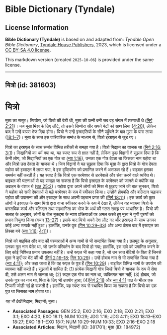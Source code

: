 # Bible Dictionary (Tyndale)

## License Information

**Bible Dictionary (Tyndale)** is based on and adapted from: _Tyndale Open Bible Dictionary_, [Tyndale House Publishers](https://tyndaleopenresources.com/), 2023, which is licensed under a [CC BY-SA 4.0 license](https://creativecommons.org/licenses/by-sa/4.0/legalcode.en).

This markdown version (created `2025-10-06`) is provided under the same license.



--------------------------------

## यित्रो (id: 381603)

यित्रो
======

मूसा का ससुर। सिप्पोरा, जो यित्रो की बेटी थी, मूसा की पत्नी बनी जब वह जंगल में शरणार्थी थे ([निर्ग 2:21](https://ref.ly/Exod2:21))। जब मूसा मिस्र के लिए लौटे, तो उसने सिप्पोरा और अपने बेटों को साथ लिया ([4:20](https://ref.ly/Exod4:20)), लेकिन बाद में उन्हें वापस भेज दिया होगा। यित्रो ने उन्हें इस्राएलियों के सीनै पहुँचने के बाद मूसा के पास लाया ([18:1–7](https://ref.ly/Exod18:1-Exod18:7))। मूसा के साथ इस पारिवारिक सम्बंध के माध्यम से, यित्रो इस्राएल से जुड़ गए।

यित्रो का इस्राएल के साथ सम्बंध विभिन्न तरीकों से समझा गया है। यित्रो मिद्यान का याजक था ([निर्ग 2:16](https://ref.ly/Exod2:16); [3:1](https://ref.ly/Exod3:1))। मिद्यानियों का धर्म क्या था, यह स्पष्ट रूप से ज्ञात नहीं है, लेकिन कुछ विद्वानों ने सुझाव दिया है कि केनी लोग, जो मिद्यानियों का एक गोत्र था ([न्या 1:16](https://ref.ly/Judg1:16)), उनका एक गोत्र देवता था जिसका नाम यहोवा था और यित्रो उस देवता के याजक थे। जिन विद्वानों ने यह सुझाव दिया कि मूसा के द्वारा यित्रो के गोत्र देवता यहोवा को इस्राएल में लाया गया, वे इस दृष्टिकोण को प्रमाणित करने में असफल रहे हैं। बाइबल इसका समर्थन नहीं करती है। यह स्पष्ट है कि यित्रो एक परमेश्वर से डरनेवाले और सेवा करने वाले व्यक्ति थे। बाइबल की घटनाओं से यह समझा जा सकता है कि यित्रो इस्राएल के परमेश्वर को जानते थे क्योंकि वह अब्राहम के वंशज थे ([उत् 25:2](https://ref.ly/Gen25:2))। यहोवा द्वारा अपने लोगों को मिस्र से छुड़ाए जाने की बात सुनकर, यित्रो ने यहोवा को सभी देवताओं से बड़े परमेश्वर के रूप में स्वीकार किया। उन्होंने होमबलि और बलिदान चढ़ाकर यहोवा की उपासना की और इस्राएल के साथ अपनी पहचान प्रगट की ([निर्ग 18:11](https://ref.ly/Exod18:11))। इस कार्य को कुछ लोगों ने इस्राएल के साथ यित्रो द्वारा वाचा स्वीकार करने के रूप में देखा है, लेकिन यह व्याख्या यित्रो के वास्तविक कार्य और बलिदान तथा सहभागिता का भोज के अर्थ की गलत समझ पर आधारित है। यित्रो की सलाह के अनुसार, लोगों के बीच मुकद्दमा के न्याय प्रक्रियाओं पर अमल करते हुए मूसा ने गुणी पुरुषों को प्रधान नियुक्त किया (वचन [13–27](https://ref.ly/Exod18:13-Exod18:27))। इसके बाद यित्रो अपने देश लौट गए और इस्राएल के साथ उनका कोई अन्य सम्पर्क नहीं हुआ। हालाँकि, उनके पुत्र ([गिन 10:29–33](https://ref.ly/Num10:29-Num10:33)) और अन्य वंशज बाद में इस्राएल का हिस्सा बने ([न्या 1:16](https://ref.ly/Judg1:16); [4:11](https://ref.ly/Judg4:11))।

यित्रो को बाइबिल और बाद की परम्पराओं में अन्य नामों से भी सन्दर्भित किया गया है। तलमूद के अनुसार, उनका मूल नाम येतेर था, जो उनके परिवर्तन के बाद यित्रो हो गया; हालाँकि, इस दावे को प्रमाणित करने के लिए कोई निश्चित प्रमाण उपलब्ध नहीं है। उन्हें रूएल भी कहा गया है, जो उन सात बेटियों के पिता हैं जिनसे मूसा ने कुएँ पर भेंट की थी ([निर्ग 2:16–18](https://ref.ly/Exod2:16-Exod2:18); [गिन 10:29](https://ref.ly/Num10:29))। उन्हें होबाब नाम से भी सन्दर्भित किया गया है ([न्या 4:11](https://ref.ly/Judg4:11)); और कहा जाता है कि वह रूएल के पुत्र हैं ([गिन 10:29](https://ref.ly/Num10:29))। बाइबिल विभिन्न नामों के उपयोग की व्याख्या नहीं करते हैं। सुझावों में शामिल हैं: (1\) प्रत्येक मिद्यानी गोत्र जिन्हें यित्रो ने याजक के रूप में सेवा दी, उसे अलग नाम से जानता था; (2\) रूएल एक गोत्र का नाम था, व्यक्तिगत नाम नहीं; (3\) होबाब, जो उनके पुत्र का नाम था, पिता के लिए भी उपयोग हुआ; (4\)[निर्ग 2:18](https://ref.ly/Exod2:18) और [न्या 4:11](https://ref.ly/Judg4:11) पाठ के भीतर एक टिप्पणी जोड़ी गई हो सकती है। हालाँकि, यह स्पष्ट रूप से स्थापित किया जा सकता है कि यित्रो का एक पुत्र था जिसका नाम होबाब था।

*यह भी देखें* मिद्यान, मिद्यानी; मूसा।

* **Associated Passages:** GEN 25:2; EXO 2:16; EXO 2:18; EXO 2:21; EXO 3:1; EXO 4:20; EXO 18:11; NUM 10:29; JDG 1:16; JDG 4:11; EXO 18:13–EXO 18:27; EXO 18:1–EXO 18:7; NUM 10:29–NUM 10:33; EXO 2:16–EXO 2:18
* **Associated Articles:** मिद्यान, मिद्यानी (ID: 381701); मूसा (ID: 184972)

